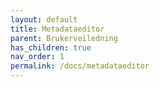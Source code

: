 ```yaml
---
layout: default
title: Metadataeditor
parent: Brukerveiledning
has_children: true
nav_order: 1
permalink: /docs/metadataeditor
---
```

